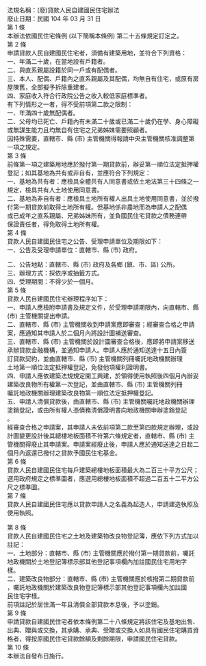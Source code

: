 法規名稱：(廢)貸款人民自建國民住宅辦法  
廢止日期：民國 104 年 03 月 31 日  
第 1 條  
本辦法依國民住宅條例 (以下簡稱本條例) 第二十五條規定訂定之。  
第 2 條  
申請貸款人民自建國民住宅者，須備有建築用地，並符合下列資格：  
一、年滿二十歲，在當地設有戶籍者。  
二、與直系親屬設籍於同一戶或有配偶者。  
三、本人、配偶、戶籍內之直系親屬及其配偶，均無自有住宅，或原有房  
屋陳舊，全部擬予拆除重建者。  
四、家庭收入符合行政院公告之收入較低家庭標準者。  
有下列情形之一者，得不受前項第二款之限制：  
一、年滿四十歲無配偶者。  
二、父母均已死亡、戶籍內有未滿二十歲或已滿二十歲仍在學、身心障礙  
或無謀生能力且均無自有住宅之兄弟姊妹需要照顧者。  
因特殊需要，直轄市、縣 (市) 主管機關得報請中央主管機關核准調整第  
一項之規定。  
第 3 條  
前條第一項之建築用地應於撥付第一期貸款前，辦妥第一順位法定抵押權  
登記；如其基地為共有或非自有，並應符合下列規定：  
一、基地為共有者：應檢具全體共有人同意書或依土地法第三十四條之一  
規定，檢具共有人土地使用同意書。  
二、基地為非自有者：應檢具土地所有權人出具土地使用同意書，並於撥  
付第一期貸款前取得土地所有權。但基地係非農地而為申請人之配偶  
或已成年之直系親屬、兄弟姊妹所有，並負國民住宅貸款之債務連帶  
保證責任者，得免取得土地所有權。  
第 4 條  
貸款人民自建國民住宅之公告、受理申請單位及期限如下：  
一、公告及受理申請單位：直轄市、縣 (市) 政府。  


二、公告地點：直轄市、縣 (市) 政府及各鄉 (鎮、市、區) 公所。  
三、辦理方式：採依序或抽籤方式。  
四、受理期間：不得少於一個月。  
第 5 條  
貸款人民自建國民住宅辦理程序如下：  
一、申請人應檢附申請書及規定文件，於受理申請期限內，向直轄市、縣  
(市) 主管機關提出申請。  
二、直轄市、縣 (市) 主管機關收到申請案應即審查；經審查合格之申請  
案，應通知其申請人於二個月內將設計圖補送審查。  
三、直轄市、縣 (市) 主管機關於設計圖審查合格後，應即將申請案移送  
承辦貸款金融機構，並通知申請人。申請人應於通知送達十五日內簽  
訂貸款契約，並由直轄市、縣 (市) 主管機關列冊囑託地政機關辦理  
土地第一順位法定抵押權登記，免發他項權利證明書。  
四、申請人應依建築法規規定開工興建，於領得使用執照後四個月內辦妥  
建築改良物所有權第一次登記，並由直轄市、縣 (市) 主管機關列冊  
囑託地政機關辦理建築改良物第一順位法定抵押權登記。  
五、申請人清償貸款後，由直轄市、縣 (市) 主管機關囑託地政機關辦理  
塗銷登記，或由所有權人憑債務清償證明書向地政機關申辦塗銷登記  
。  
經審查合格之申請案，其申請人未依前項第二款至第四款規定辦理，或設  
計圖變更設計後其總樓地板面積不符第六條規定者，直轄市、縣 (市) 主  
管機關得廢止其申請案。申請案經廢止後，申請人應於通知送達之日起二  
個月內返還已撥付之貸款予國民住宅基金。  
第 6 條  
貸款人民自建國民住宅每戶建築總樓地板面積最大為二百三十平方公尺；  
選用政府規定之標準圖者，應選用總樓地板面積不超過二百五十二平方公  
尺之標準圖。  
第 7 條  
貸款人民自建國民住宅應以貸款申請人之名義為起造人，申請建造執照及  
使用執照。  


第 8 條  
貸款人民自建國民住宅之土地及建築物改良物登記簿，應依下列方式加以  
註記：  
一、土地部分：直轄市、縣 (市) 主管機關應於撥付第一期貸款前，囑託  
地政機關於土地登記簿標示部其他登記事項欄內加註國民住宅用地字  
樣。  
二、建築改良物部分：直轄市、縣 (市) 主管機關應於核撥第二期貸款前  
，囑託地政機關於建築改良物登記簿標示部其他登記事項欄內加註國  
民住宅字樣。  
前項註記於居住滿一年且清償全部貸款本息後，予以塗銷。  
第 9 條  
申請貸款自建國民住宅者依本條例第二十八條規定將該住宅及基地出售、  
出典、贈與或交換，其承購、承典、受贈或交換人如具有國民住宅購買資  
格者，得按原國民住宅貸款餘額及剩餘期限，申請國民住宅貸款。  
第 10 條  
本辦法自發布日施行。  


